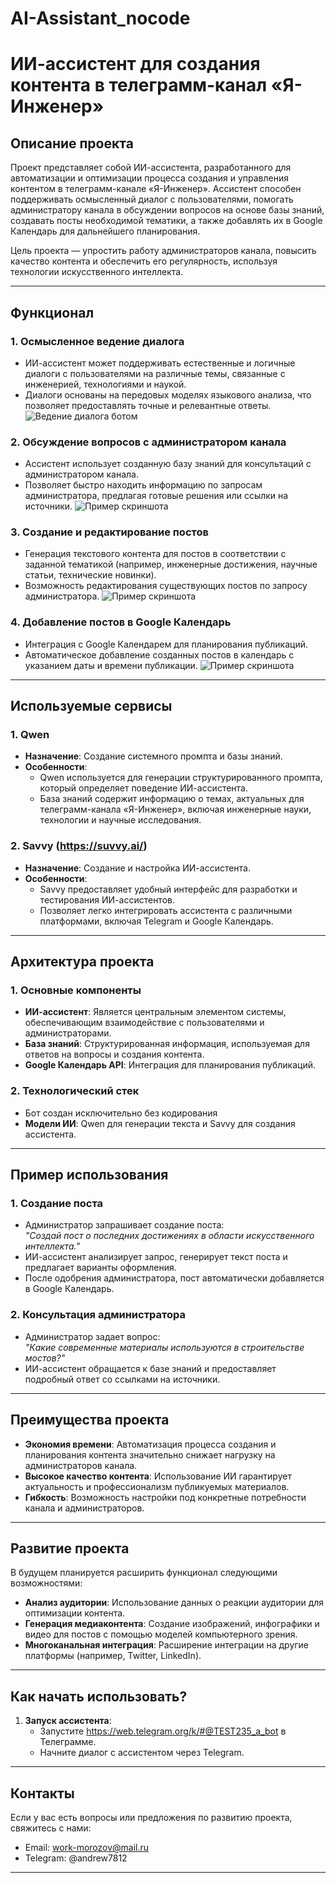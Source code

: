 # AI-Assistant_nocode


# ИИ-ассистент для создания контента в телеграмм-канал «Я-Инженер»

## Описание проекта

Проект представляет собой ИИ-ассистента, разработанного для автоматизации и оптимизации процесса создания и управления контентом в телеграмм-канале «Я-Инженер». Ассистент способен поддерживать осмысленный диалог с пользователями, помогать администратору канала в обсуждении вопросов на основе базы знаний, создавать посты необходимой тематики, а также добавлять их в Google Календарь для дальнейшего планирования.

Цель проекта — упростить работу администраторов канала, повысить качество контента и обеспечить его регулярность, используя технологии искусственного интеллекта.

---

## Функционал

### 1. **Осмысленное ведение диалога**
   - ИИ-ассистент может поддерживать естественные и логичные диалоги с пользователями на различные темы, связанные с инженерией, технологиями и наукой.
   - Диалоги основаны на передовых моделях языкового анализа, что позволяет предоставлять точные и релевантные ответы.
![Ведение диалога ботом](https://github.com/andrew11morozovtwo/AI-Assistant_nocode/blob/main/2025-02-26_12-07-53%20dialogue.png?raw=true)

### 2. **Обсуждение вопросов с администратором канала**
   - Ассистент использует созданную базу знаний для консультаций с администратором канала.
   - Позволяет быстро находить информацию по запросам администратора, предлагая готовые решения или ссылки на источники.
![Пример скриншота](https://github.com/andrew11morozovtwo/AI-Assistant_nocode/blob/main/2025-02-26_12-11-11%20Links%20to%20sources.png?raw=true)

### 3. **Создание и редактирование постов**
   - Генерация текстового контента для постов в соответствии с заданной тематикой (например, инженерные достижения, научные статьи, технические новинки).
   - Возможность редактирования существующих постов по запросу администратора.
![Пример скриншота](https://github.com/andrew11morozovtwo/AI-Assistant_nocode/blob/main/2025-02-26_12-13-22%20Editing.png?raw=true)

### 4. **Добавление постов в Google Календарь**
   - Интеграция с Google Календарем для планирования публикаций.
   - Автоматическое добавление созданных постов в календарь с указанием даты и времени публикации.
![Пример скриншота](https://github.com/andrew11morozovtwo/AI-Assistant_nocode/blob/main/2025-02-26_12-16-31%20Planning.png?raw=true)
---

## Используемые сервисы

### 1. **Qwen**
   - **Назначение**: Создание системного промпта и базы знаний.
   - **Особенности**:
     - Qwen используется для генерации структурированного промпта, который определяет поведение ИИ-ассистента.
     - База знаний содержит информацию о темах, актуальных для телеграмм-канала «Я-Инженер», включая инженерные науки, технологии и научные исследования.

### 2. **Savvy (https://suvvy.ai/)**
   - **Назначение**: Создание и настройка ИИ-ассистента.
   - **Особенности**:
     - Savvy предоставляет удобный интерфейс для разработки и тестирования ИИ-ассистентов.
     - Позволяет легко интегрировать ассистента с различными платформами, включая Telegram и Google Календарь.

---

## Архитектура проекта

### 1. **Основные компоненты**
   - **ИИ-ассистент**: Является центральным элементом системы, обеспечивающим взаимодействие с пользователями и администраторами.
   - **База знаний**: Структурированная информация, используемая для ответов на вопросы и создания контента.
   - **Google Календарь API**: Интеграция для планирования публикаций.

### 2. **Технологический стек**
   - Бот создан исключительно без кодирования
   - **Модели ИИ**: Qwen для генерации текста и Savvy для создания ассистента.

---

## Пример использования

### 1. **Создание поста**
   - Администратор запрашивает создание поста:  
     _"Создай пост о последних достижениях в области искусственного интеллекта."_
   - ИИ-ассистент анализирует запрос, генерирует текст поста и предлагает варианты оформления.
   - После одобрения администратора, пост автоматически добавляется в Google Календарь.

### 2. **Консультация администратора**
   - Администратор задает вопрос:  
     _"Какие современные материалы используются в строительстве мостов?"_
   - ИИ-ассистент обращается к базе знаний и предоставляет подробный ответ со ссылками на источники.

---

## Преимущества проекта

- **Экономия времени**: Автоматизация процесса создания и планирования контента значительно снижает нагрузку на администраторов канала.
- **Высокое качество контента**: Использование ИИ гарантирует актуальность и профессионализм публикуемых материалов.
- **Гибкость**: Возможность настройки под конкретные потребности канала и администраторов.

---

## Развитие проекта

В будущем планируется расширить функционал следующими возможностями:
- **Анализ аудитории**: Использование данных о реакции аудитории для оптимизации контента.
- **Генерация медиаконтента**: Создание изображений, инфографики и видео для постов с помощью моделей компьютерного зрения.
- **Многоканальная интеграция**: Расширение интеграции на другие платформы (например, Twitter, LinkedIn).

---

## Как начать использовать?


1. **Запуск ассистента**:
   - Запустите https://web.telegram.org/k/#@TEST235_a_bot в Телеграмме.
   - Начните диалог с ассистентом через Telegram.

---

## Контакты

Если у вас есть вопросы или предложения по развитию проекта, свяжитесь с нами:

- Email: work-morozov@mail.ru
- Telegram: @andrew7812

---
